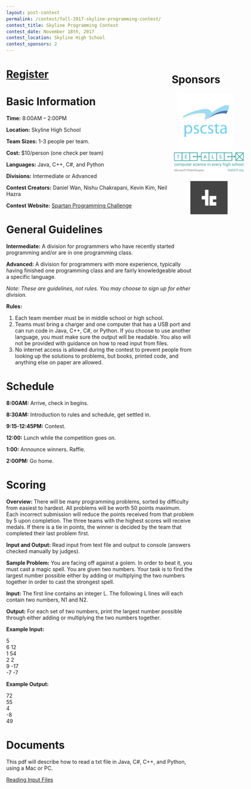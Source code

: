 ```yaml
---
layout: post-contest
permalink: /contest/fall-2017-skyline-programming-contest/
contest_title: Skyline Programming Contest
contest_date: November 18th, 2017
contest_location: Skyline High School
contest_sponsors: 2
---
```


<div style="float: right; margin-right: -140px; margin-left: 10px; text-align: center;">
  <h1 style="text-align: left;"><b>Sponsors</b></h1>
  <a href="https://pscsta.org"><img src="/assets/images/sponsor_pscsta.png" alt="PSCSTA" style="width: 150px; margin-right: 20px;"></a> <br>
  <a href="https://tealsk12.org"><img src="/assets/images/sponsor_msft_teals.png" alt="TEALS" style="width:200px;"></a>
  <br><br><a href="https://teamscode.com"><img src="/assets/images/light_logo_bkg.png" alt="TeamsCode" style="width:100px;"></a>
</div> 

# <a href="https://docs.google.com/forms/d/125Hvn5RtygcqFe7-SGpiYq3dgwE56jrDmdMMc0iZMp8/viewform?edit_requested=true">Register</a> #

# Basic Information #

**Time:** 8:00AM – 2:00PM

**Location:** Skyline High School

**Team Sizes:** 1-3 people per team. 

**Cost:** $10/person (one check per team)

**Languages:** Java, C++, C#, and Python

**Divisions:** Intermediate or Advanced

**Contest Creators:** Daniel Wan, Nishu Chakrapani, Kevin Kim, Neil Hazra

**Contest Website:** <a href="http://spartanprogrammingcompetition.weebly.com/">Spartan Programming Challenge</a>

# General Guidelines #

**Intermediate:**  A division for programmers who have recently started programming and/or are in one programming class.

**Advanced:**  A division for programmers with more experience, typically having finished one programming class and are fairly knowledgeable about a specific language.

_Note: These are guidelines, not rules. You may choose to sign up for either division._

**Rules:**

1. Each team member must be in middle school or high school.
2. Teams must bring a charger and one computer that has a USB port and can run code in Java, C++, C#, or Python. If you choose to use another language, you must make sure the output will be readable. You also will not be provided with guidance on how to read input from files. 
3. No internet access is allowed during the contest to prevent people from looking up the solutions to problems, but books, printed code, and anything else on paper are allowed.

# Schedule #

**8:00AM:** Arrive, check in begins.

**8:30AM:** Introduction to rules and schedule, get settled in.

**9:15-12:45PM:** Contest.

**12:00:** Lunch while the competition goes on.

**1:00:** Announce winners. Raffle.

**2:00PM:** Go home.

# Scoring #

**Overview:** There will be many programming problems, sorted by difficulty from easiest to hardest. All problems will be worth 50 points maximum. Each incorrect submission will reduce the points received from that problem by 5 upon completion. The three teams with the highest scores will receive medals. If there is a tie in points, the winner is decided by the team that completed their last problem first.

**Input and Output:** Read input from text file and output to console (answers checked manually by judges).

**Sample Problem:** You are facing off against a golem. In order to beat it, you must cast a magic spell. You are given two numbers. Your task is to find the largest number possible either by adding or multiplying the two numbers together in order to cast the strongest spell.

**Input:** The first line contains an integer L. The following L lines will each contain two numbers, N1 and N2.

**Output:** For each set of two numbers, print the largest number possible through either adding or multiplying the two numbers together.

**Example Input:**

5  
6 12  
1 54  
2 2  
9 -17  
-7 -7  

**Example Output:**

72  
55  
4  
-8  
49  

# Documents #

This pdf will describe how to read a txt file in Java, C#, C++, and Python, using a Mac or PC.

<a href="/assets/docs/reading_input_files_packet.pdf">Reading Input Files</a>
